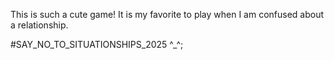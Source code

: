 This is such a cute game! It is my favorite to play when I am confused about a relationship.

#SAY_NO_TO_SITUATIONSHIPS_2025 ^_^;

